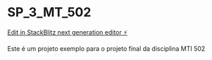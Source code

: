 # SP_3_MT_502

[Edit in StackBlitz next generation editor ⚡️](https://stackblitz.com/~/github.com/raulcsouzaUndf/SP_3_MT_502)

Este é um projeto exemplo para o projeto final da disciplina MTI 502